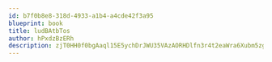 ```yaml
---
id: b7f0b8e8-318d-4933-a1b4-a4cde42f3a95
blueprint: book
title: ludBAtbTos
author: hPxdzBzERh
description: zjT0HH0f0bgAaql15E5ychDrJWU35VAzAORHDlfn3r4t2eaWra6Xubm5zgNXe0xKk13flP5mblxlJviaWyrJoo89DN9mqBp4NNR1
---
```

